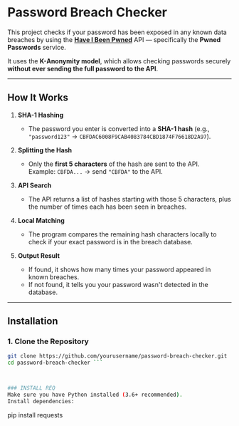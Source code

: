 # Password Breach Checker

This project checks if your password has been exposed in any known data breaches by using the **[Have I Been Pwned](https://haveibeenpwned.com/)** API — specifically the **Pwned Passwords** service.

It uses the **K-Anonymity model**, which allows checking passwords securely **without ever sending the full password to the API**.

---

## How It Works
1. **SHA-1 Hashing**  
   - The password you enter is converted into a **SHA-1 hash** (e.g., `"password123"` → `CBFDAC6008F9CAB4083784CBD1874F76618D2A97`).
   
2. **Splitting the Hash**  
   - Only the **first 5 characters** of the hash are sent to the API.  
     Example: `CBFDA...` → send `"CBFDA"` to the API.

3. **API Search**  
   - The API returns a list of hashes starting with those 5 characters, plus the number of times each has been seen in breaches.

4. **Local Matching**  
   - The program compares the remaining hash characters locally to check if your exact password is in the breach database.

5. **Output Result**  
   - If found, it shows how many times your password appeared in known breaches.
   - If not found, it tells you your password wasn't detected in the database.

---

## Installation

### 1. Clone the Repository
```bash
git clone https://github.com/yourusername/password-breach-checker.git
cd password-breach-checker ```



### INSTALL REQ
Make sure you have Python installed (3.6+ recommended).
Install dependencies:
```
pip install requests
```
